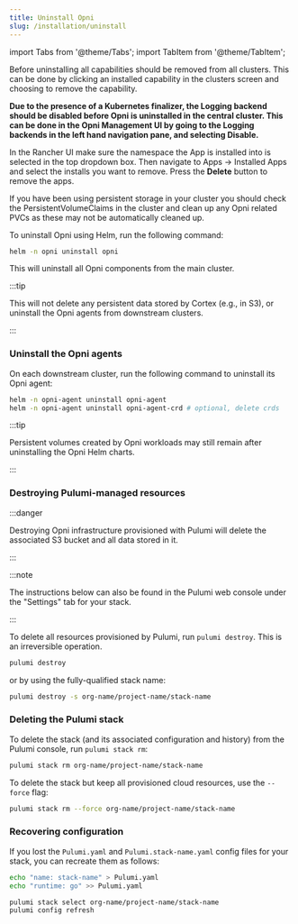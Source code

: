```yaml
---
title: Uninstall Opni
slug: /installation/uninstall
---
```

import Tabs from '@theme/Tabs';
import TabItem from '@theme/TabItem';

Before uninstalling all capabilities should be removed from all clusters.  This can be done by clicking an installed capability in the clusters screen and choosing to remove the capability.

<Tabs>
<TabItem value="rancher" label="Uninstall in Rancher UI" default>

**Due to the presence of a Kubernetes finalizer, the Logging backend should be disabled before Opni is uninstalled in the central cluster.  This can be done in the Opni Management UI by going to the Logging backends in the left hand navigation pane, and selecting Disable.**

In the Rancher UI make sure the namespace the App is installed into is selected in the top dropdown box.  Then navigate to Apps -> Installed Apps and select the installs you want to remove.  Press the **Delete** button to remove the apps.

If you have been using persistent storage in your cluster you should check the PersistentVolumeClaims in the cluster and clean up any Opni related PVCs as these may not be automatically cleaned up.

</TabItem>
<TabItem value="helm" label="Uninstall using Helm">

To uninstall Opni using Helm, run the following command:

```bash
helm -n opni uninstall opni
```

This will uninstall all Opni components from the main cluster. 

:::tip

This will not delete any persistent data stored by Cortex (e.g., in S3), or uninstall the Opni agents from downstream clusters.

:::

### Uninstall the Opni agents

On each downstream cluster, run the following command to uninstall its Opni agent:

```bash
helm -n opni-agent uninstall opni-agent
helm -n opni-agent uninstall opni-agent-crd # optional, delete crds
```

:::tip

Persistent volumes created by Opni workloads may still remain after uninstalling the Opni Helm charts.

:::

</TabItem>
<TabItem value="pulumi" label="Uninstall using Pulumi">


### Destroying Pulumi-managed resources
:::danger

Destroying Opni infrastructure provisioned with Pulumi will delete the associated S3 bucket and all data stored in it.

:::

:::note

The instructions below can also be found in the Pulumi web console under the "Settings" tab for your stack.

:::

To delete all resources provisioned by Pulumi, run `pulumi destroy`. This is an irreversible operation.

```bash
pulumi destroy
```

or by using the fully-qualified stack name:

```bash
pulumi destroy -s org-name/project-name/stack-name
```

### Deleting the Pulumi stack

To delete the stack (and its associated configuration and history) from the Pulumi console, run `pulumi stack rm`:

```bash
pulumi stack rm org-name/project-name/stack-name
```

To delete the stack but keep all provisioned cloud resources, use the `--force` flag:

```bash
pulumi stack rm --force org-name/project-name/stack-name
```

### Recovering configuration 

If you lost the `Pulumi.yaml` and `Pulumi.stack-name.yaml` config files for your stack, you can recreate them as follows:

```bash
echo "name: stack-name" > Pulumi.yaml
echo "runtime: go" >> Pulumi.yaml

pulumi stack select org-name/project-name/stack-name
pulumi config refresh
```

</TabItem>
</Tabs>